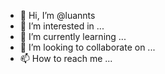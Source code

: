 - 👋 Hi, I’m @luannts
- 👀 I’m interested in ...
- 🌱 I’m currently learning ...
- 💞️ I’m looking to collaborate on ...
- 📫 How to reach me ...

<!---
luannts/luannts is a ✨ special ✨ repository because its `README.md` (this file) appears on your GitHub profile.
You can click the Preview link to take a look at your changes.
--->
